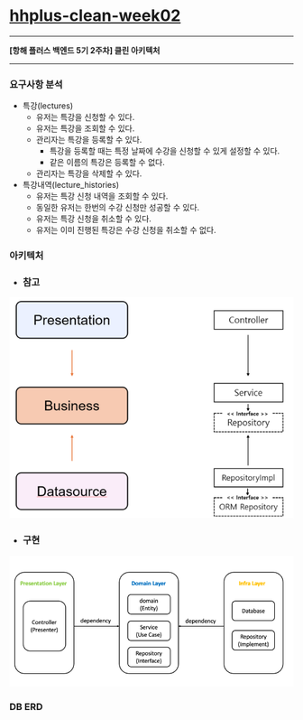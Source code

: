 # [**hhplus-clean-week02**](https://github.com/smileboy0014/hhplus-clean-week02)

---

 **[항해 플러스 백엔드 5기 2주차] 클린 아키텍처**

---

### **요구사항 분석** ###

- 특강(lectures)
    - 유저는 특강을 신청할 수 있다.
    - 유저는 특강을 조회할 수 있다.
    - 관리자는 특강을 등록할 수 있다.
        - 특강을 등록할 때는 특정 날짜에 수강을 신청할 수 있게 설정할 수 있다.
        - 같은 이름의 특강은 등록할 수 없다.
    - 관리자는 특강을 삭제할 수 있다.
- 특강내역(lecture_histories)
    - 유저는 특강 신청 내역을 조회할 수 있다.
    - 동일한 유저는 한번의 수강 신청만 성공할 수 있다.
    - 유저는 특강 신청을 취소할 수 있다.
    - 유저는 이미 진행된 특강은 수강 신청을 취소할 수 없다.

### **아키텍처** ###
- ### **참고** ###
![img_3.png](img_3.png)

- ### **구현** ###
![img.png](img.png)

### DB ERD ###



